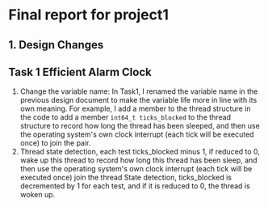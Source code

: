 # Final report for project1

## 1. Design Changes

## Task 1 Efficient Alarm Clock
1. Change the variable name:  In Task1, I renamed the variable name in the previous design document to make the variable life more in line with its own meaning. For example, I add a member to the thread structure in the code to add a member `int64_t ticks_blocked` to the thread structure to record how long the thread has been sleeped, and then use the operating system's own clock interrupt (each tick will be executed once) to join the pair. 
2. Thread state detection, each test ticks_blocked minus 1, if reduced to 0, wake up this thread to record how long this thread has been sleep, and then use the operating system's own clock interrupt (each tick will be executed once) join the thread State detection, ticks_blocked is decremented by 1 for each test, and if it is reduced to 0, the thread is woken up.
